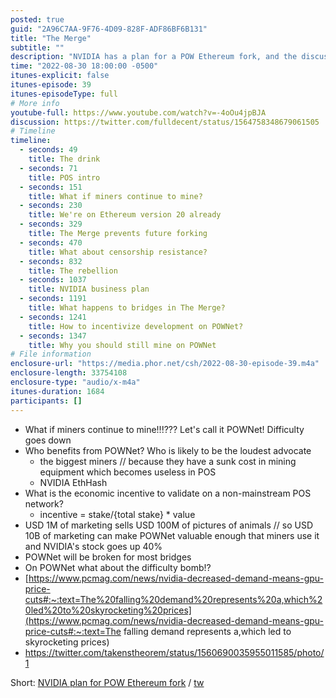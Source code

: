 ```yaml
---
posted: true
guid: "2A96C7AA-9F76-4D09-828F-ADF86BF6B131"
title: "The Merge"
subtitle: ""
description: "NVIDIA has a plan for a POW Ethereum fork, and the discussion goes through the incentives and challenges surrounding it. Who benefits from it and how it can affect the industry?"
time: "2022-08-30 18:00:00 -0500"
itunes-explicit: false
itunes-episode: 39
itunes-episodeType: full
# More info
youtube-full: https://www.youtube.com/watch?v=-4oOu4jpBJA
discussion: https://twitter.com/fulldecent/status/1564758348679061505
# Timeline
timeline:
  - seconds: 49
    title: The drink
  - seconds: 71
    title: POS intro
  - seconds: 151
    title: What if miners continue to mine?
  - seconds: 230
    title: We're on Ethereum version 20 already
  - seconds: 329
    title: The Merge prevents future forking
  - seconds: 470
    title: What about censorship resistance?
  - seconds: 832
    title: The rebellion
  - seconds: 1037
    title: NVIDIA business plan
  - seconds: 1191
    title: What happens to bridges in The Merge?
  - seconds: 1241
    title: How to incentivize development on POWNet?
  - seconds: 1347
    title: Why you should still mine on POWNet
# File information
enclosure-url: "https://media.phor.net/csh/2022-08-30-episode-39.m4a"
enclosure-length: 33754108
enclosure-type: "audio/x-m4a"
itunes-duration: 1684
participants: []
---
```

<!--end of quick notes-->

- What if miners continue to mine!!!??? Let's call it POWNet! Difficulty goes down
- Who benefits from POWNet? Who is likely to be the loudest advocate
  - the biggest miners // because they have a sunk cost in mining equipment which becomes useless in POS
  - NVIDIA EthHash
- What is the economic incentive to validate on a non-mainstream POS network?
  - incentive = stake/{total stake} * value
- USD 1M of marketing sells USD 100M of pictures of animals // so USD 10B of marketing can make POWNet valuable enough that miners use it and NVIDIA's stock goes up 40%
- POWNet will be broken for most bridges
- On POWNet what about the difficulty bomb!?
- [https://www.pcmag.com/news/nvidia-decreased-demand-means-gpu-price-cuts#:~:text=The%20falling%20demand%20represents%20a,which%20led%20to%20skyrocketing%20prices](https://www.pcmag.com/news/nvidia-decreased-demand-means-gpu-price-cuts#:~:text=The falling demand represents a,which led to skyrocketing prices) 
- https://twitter.com/takenstheorem/status/1560690035955011585/photo/1 

Short: [NVIDIA plan for POW Ethereum fork](https://youtu.be/aDCe8zJ1aNU) / [tw](https://twitter.com/fulldecent/status/1564862765285662720)